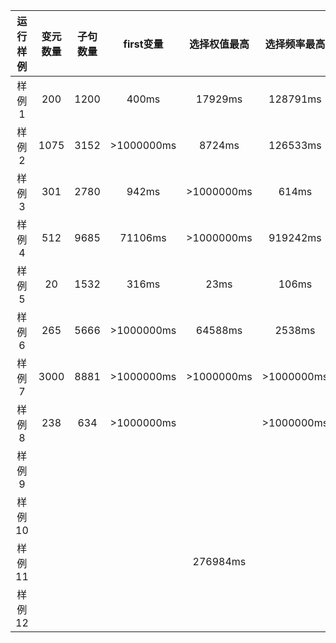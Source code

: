 | 运行样例 | 变元数量 | 子句数量 | first变量  | 选择权值最高 | 选择频率最高 |  选择随机  |
| :------: | :------: | :------: | :--------: | :----------: | :----------: | :--------: |
|  样例1   |   200    |   1200   |   400ms    |   17929ms    |   128791ms   | >1000000ms |
|  样例2   |   1075   |   3152   | >1000000ms |    8724ms    |   126533ms   | >1000000ms |
|  样例3   |   301    |   2780   |   942ms    |  >1000000ms  |    614ms     |   6905ms   |
|  样例4   |   512    |   9685   |  71106ms   |  >1000000ms  |   919242ms   |  498801ms  |
|  样例5   |    20    |   1532   |   316ms    |     23ms     |    106ms     |    47ms    |
|  样例6   |   265    |   5666   | >1000000ms |   64588ms    |    2538ms    | >1000000ms |
|  样例7   |   3000   |   8881   | >1000000ms |  >1000000ms  |  >1000000ms  | >1000000ms |
|  样例8   |   238    |   634    | >1000000ms |              |  >1000000ms  |            |
|  样例9   |          |          |            |              |              |            |
|  样例10  |          |          |            |              |              |            |
|  样例11  |          |          |            |   276984ms   |              |            |
|  样例12  |          |          |            |              |              |            |
